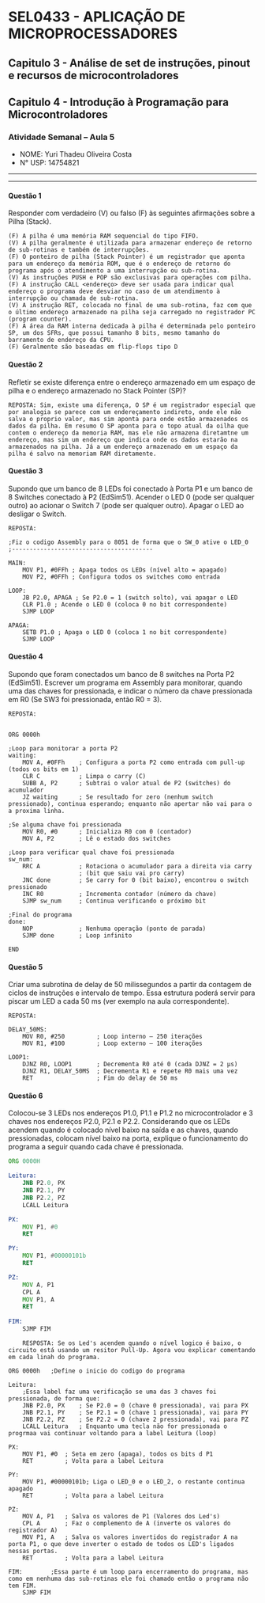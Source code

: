  # SEL0433 - APLICAÇÃO DE MICROPROCESSADORES

## Capitulo 3 - Análise de set de instruções, pinout e recursos de microcontroladores

## Capitulo 4 - Introdução à Programação para Microcontroladores


###  Atividade Semanal – Aula 5

 - NOME: Yuri Thadeu Oliveira Costa   
 - N° USP: 14754821
  
***
***

#### Questão 1

Responder com verdadeiro (V) ou falso (F) às seguintes afirmações sobre a Pilha (Stack).

	(F) A pilha é uma memória RAM sequencial do tipo FIFO.
	(V) A pilha geralmente é utilizada para armazenar endereço de retorno de sub-rotinas e também de interrupções.
	(F) O ponteiro de pilha (Stack Pointer) é um registrador que aponta para um endereço da memória ROM, que é o endereço de retorno do programa após o atendimento a uma interrupção ou sub-rotina.
	(V) As instruções PUSH e POP são exclusivas para operações com pilha.
	(F) A instrução CALL <endereço> deve ser usada para indicar qual endereço o programa deve desviar no caso de um atendimento à interrupção ou chamada de sub-rotina.
	(V) A instrução RET, colocada no final de uma sub-rotina, faz com que o último endereço armazenado na pilha seja carregado no registrador PC (program counter).
	(F) A área da RAM interna dedicada à pilha é determinada pelo ponteiro SP, um dos SFRs, que possui tamanho 8 bits, mesmo tamanho do barramento de endereço da CPU.
	(F) Geralmente são baseadas em flip-flops tipo D

<!--
	– Pilha é memória tipo LIFO (Last In First Out) ou FILO (First In Last Out), não FIFO.

	– A pilha guarda endereços de retorno de sub-rotinas e interrupções.

	– Stack Pointer aponta para endereço na RAM, não ROM.

	– As instruções PUSH e POP são exclusivas para pilha.

	– A instrução CALL não é usada para indicar desvio de interrupções. Para interrupções usa-se um vetor pré-definido específico (endereços fixos). CALL é usado apenas para chamar sub-rotinas diretamente.

	– RET carrega endereço da pilha no registrador PC, retomando a execução anterior.

	– O ponteiro SP é normalmente menor que o barramento de endereço da CPU. Por exemplo, em microcontroladores típicos como o 8051, SP é de 8 bits, mas o barramento de endereços pode ser maior (por exemplo, 16 bits). Além disso, SP não define a área da pilha, mas aponta a posição atual dela.

	– Memória da pilha é RAM, não composta diretamente por flip-flops tipo D. Flip-flops tipo D são usados diretamente em registradores internos, não na memória RAM da pilha.


-->

#### Questão 2
Refletir se existe diferença entre o endereço armazenado em um espaço de pilha e o endereço armazenado no Stack Pointer (SP)?

    REPOSTA: Sim, existe uma diferença, O SP é um registrador especial que por analogia se parece com um endereçamento indireto, onde ele não salva o proprio valor, mas sim aponta para onde estão armazenados os dados da pilha. Em resumo O SP aponta para o topo atual da oilha que contem o endereço da memoria RAM, mas ele não armazena diretamtne um endereço, mas sim um endereço que indica onde os dados estarão na armazenados na pilha. Já a um endereço armazenado em um espaço da pilha é salvo na memoriam RAM diretamente.

#### Questão 3
Supondo que um banco de 8 LEDs foi conectado à Porta P1 e um banco de 8 Switches conectado à P2 (EdSim51). Acender o LED 0 (pode ser qualquer outro) ao acionar o Switch 7 (pode ser qualquer outro). Apagar o LED ao desligar o Switch.

    REPOSTA: 

	;Fiz o codigo Assembly para o 8051 de forma que o SW_0 ative o LED_0
	;----------------------------------------
	
	MAIN:
		MOV P1, #0FFh ; Apaga todos os LEDs (nível alto = apagado)
		MOV P2, #0FFh ; Configura todos os switches como entrada

	LOOP:
		JB P2.0, APAGA ; Se P2.0 = 1 (switch solto), vai apagar o LED
		CLR P1.0 ; Acende o LED 0 (coloca 0 no bit correspondente)
		SJMP LOOP

	APAGA:
		SETB P1.0 ; Apaga o LED 0 (coloca 1 no bit correspondente)
		SJMP LOOP


<!--
Codigo de acordo com o exemplo da pagina slide 37 do Capitulo 4. Usei a logica de subrotinas para organizar melhor o codigo.

Tive alguns problemas com a não incialização de algumas variáveis a um tempo, então preferi setar os valores padrão dos leds e dos switchs mesmo que não seja necessário nesse caso de simulação.

-->

#### Questão 4
Supondo que foram conectados um banco de 8 switches na Porta P2 (EdSim51). Escrever um programa em Assembly para monitorar, quando uma das chaves for pressionada, e indicar o número da chave pressionada em R0 (Se SW3 foi pressionada, então R0 = 3).

    REPOSTA:


	ORG 0000h

	;Loop para monitorar a porta P2
	waiting:
		MOV A, #0FFh	; Configura a porta P2 como entrada com pull-up (todos os bits em 1)
		CLR C			; Limpa o carry (C)
		SUBB A, P2     	; Subtrai o valor atual de P2 (switches) do acumulador
		JZ waiting 		; Se resultado for zero (nenhum switch pressionado), continua esperando; enquanto não apertar não vai para o a proxima linha.

	;Se alguma chave foi pressionada
		MOV R0, #0		; Inicializa R0 com 0 (contador)
		MOV A, P2		; Lê o estado dos switches

	;Loop para verificar qual chave foi pressionada
	sw_num:
		RRC A			; Rotaciona o acumulador para a direita via carry
						; (bit que saiu vai pro carry)
		JNC done		; Se carry for 0 (bit baixo), encontrou o switch pressionado
		INC R0			; Incrementa contador (número da chave)
		SJMP sw_num 	; Continua verificando o próximo bit

	;Final do programa
	done:
		NOP				; Nenhuma operação (ponto de parada)
		SJMP done		; Loop infinito

	END


<!--
Codigo de acordo com o exemplo da pagina slide 36 do Capitulo 4. mudei algumas coisas nos comentários e nomes mas está igual.
-->


#### Questão 5
Criar uma subrotina de delay de 50 milissegundos a partir da contagem de ciclos de instruções e intervalo de tempo. Essa estrutura poderá servir para piscar um LED a cada 50 ms (ver exemplo na aula correspondente).

    REPOSTA:

	DELAY_50MS:
		MOV R0, #250         ; Loop interno — 250 iterações
		MOV R1, #100         ; Loop externo — 100 iterações

	LOOP1:
		DJNZ R0, LOOP1       ; Decrementa R0 até 0 (cada DJNZ = 2 μs)
		DJNZ R1, DELAY_50MS  ; Decrementa R1 e repete R0 mais uma vez
		RET                  ; Fim do delay de 50 ms


<!--Codigo de acordo com o exemplo da pagina slide 38 do Capitulo 4. mudei algumas coisas nos comentários e nomes mas também está igual.
-->

#### Questão 6
Colocou-se 3 LEDs nos endereços P1.0, P1.1 e P1.2 no microcontrolador e 3 chaves nos endereços P2.0, P2.1 e P2.2. Considerando que os LEDs acendem quando é colocado nível baixo na saída e as chaves, quando pressionadas, colocam nível baixo na porta, explique o funcionamento do programa a seguir quando cada chave é pressionada.


```asm
ORG 0000H

Leitura:
	JNB P2.0, PX
	JNB P2.1, PY
	JNB P2.2, PZ
	LCALL Leitura

PX:
	MOV P1, #0
	RET

PY:
	MOV P1, #00000101b
	RET

PZ:
	MOV A, P1
	CPL A
	MOV P1, A
	RET
	
FIM:
	SJMP FIM
```


		RESPOSTA: Se os Led's acendem quando o nível logico é baixo, o circuito está usando um resitor Pull-Up. Agora vou explicar comentando em cada linah do programa.

	ORG 0000h	;Define o inicio do codigo do programa

	Leitura: 
		;Essa label faz uma verificação se uma das 3 chaves foi pressionada, de forma que: 
		JNB P2.0, PX	; Se P2.0 = 0 (chave 0 pressionada), vai para PX
		JNB P2.1, PY	; Se P2.1 = 0 (chave 1 pressionada), vai para PY
		JNB P2.2, PZ	; Se P2.2 = 0 (chave 2 pressionada), vai para PZ
		LCALL Leitura	; Enquanto uma tecla não for pressionada o progrmaa vai continuar voltando para a label Leitura (loop)

	PX:
		MOV P1, #0 	; Seta em zero (apaga), todos os bits d P1
		RET			; Volta para a label Leitura

	PY:
		MOV P1, #00000101b; Liga o LED_0 e o LED_2, o restante continua apagado
		RET			; Volta para a label Leitura

	PZ:
		MOV A, P1	; Salva os valores de P1 (Valores dos Led's)
		CPL A		; Faz o complemento de A (inverte os valores do registrador A)
		MOV P1, A	; Salva os valores invertidos do registrador A na porta P1, o que deve inverter o estado de todos os LED's ligados nessas portas.
		RET			; Volta para a label Leitura
		
	FIM: 		;Essa parte é um loop para encerramento do programa, mas como em nenhuma das sub-rotinas ele foi chamado então o programa não tem FIM.
		SJMP FIM 